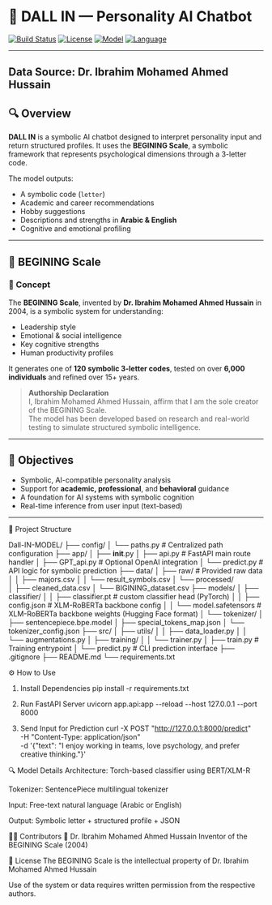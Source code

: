 # 🧠 DALL IN — Personality AI Chatbot

[![Build Status](https://img.shields.io/badge/build-passing-brightgreen)](https://github.com/beginingCompany/dall-in-model)
[![License](https://img.shields.io/badge/license-BEGINING-red)](#license)
[![Model](https://img.shields.io/badge/model-BERT%20%7C%20XLMRobertaModel)](#model-details)
[![Language](https://img.shields.io/badge/language-Arabic%20%7C%20English-yellowgreen)](#)

---
**Data Source:** Dr. Ibrahim Mohamed Ahmed Hussain  
---

## 🔍 Overview

**DALL IN** is a symbolic AI chatbot designed to interpret personality input and return structured profiles. It uses the **BEGINING Scale**, a symbolic framework that represents psychological dimensions through a 3-letter code.

The model outputs:

- A symbolic code (`letter`)
- Academic and career recommendations
- Hobby suggestions
- Descriptions and strengths in **Arabic & English**
- Cognitive and emotional profiling

---

## 📐 BEGINING Scale

### 🔹 Concept

The **BEGINING Scale**, invented by **Dr. Ibrahim Mohamed Ahmed Hussain** in 2004, is a symbolic system for understanding:

- Leadership style  
- Emotional & social intelligence  
- Key cognitive strengths  
- Human productivity profiles

It generates one of **120 symbolic 3-letter codes**, tested on over **6,000 individuals** and refined over 15+ years.

> **Authorship Declaration**  
> I, Ibrahim Mohamed Ahmed Hussain, affirm that I am the sole creator of the BEGINING Scale.  
> The model has been developed based on research and real-world testing to simulate structured symbolic intelligence.

---

## 🎯 Objectives

- Symbolic, AI-compatible personality analysis  
- Support for **academic, professional**, and **behavioral** guidance  
- A foundation for AI systems with symbolic cognition  
- Real-time inference from user input (text-based)

---


🧠 Project Structure

Dall-IN-MODEL/
├── config/
│   └── paths.py                     # Centralized path configuration
├── app/
│   ├── __init__.py
│   ├── api.py                       # FastAPI main route handler
│   ├── GPT_api.py                   # Optional OpenAI integration
│   └── predict.py                   # API logic for symbolic prediction
├── data/
│   ├── raw/                         # Provided raw data
│   │   ├── majors.csv
│   │   └── result_symbols.csv
│   └── processed/                   
│       ├── cleaned_data.csv
│       └── BIGINING_dataset.csv
├── models/
│   ├── classifier/
│   │   ├── classifier.pt            # custom classifier head (PyTorch)
│   │   ├── config.json              # XLM-RoBERTa backbone config
│   │   └── model.safetensors        # XLM-RoBERTa backbone weights (Hugging Face format)
│   └── tokenizer/
│       ├── sentencepiece.bpe.model
│       ├── special_tokens_map.json
│       └── tokenizer_config.json
├── src/
│   ├── utils/
│   │   ├── data_loader.py
│   │   └── augmentations.py
│   ├── training/
│   │   └── trainer.py
│   ├── train.py                     # Training entrypoint
│   └── predict.py                   # CLI prediction interface
├── .gitignore
├── README.md
└── requirements.txt


⚙️ How to Use
1. Install Dependencies
pip install -r requirements.txt

2. Run FastAPI Server
uvicorn app.api:app --reload --host 127.0.0.1 --port 8000

3. Send Input for Prediction
curl -X POST "http://127.0.0.1:8000/predict" \
     -H "Content-Type: application/json" \
     -d '{"text": "I enjoy working in teams, love psychology, and prefer creative thinking."}'

🔍 Model Details
Architecture: Torch-based classifier using BERT/XLM-R

Tokenizer: SentencePiece multilingual tokenizer

Input: Free-text natural language (Arabic or English)

Output: Symbolic letter + structured profile + JSON


🧑‍💻 Contributors
🧠 Dr. Ibrahim Mohamed Ahmed Hussain
Inventor of the BEGINING Scale (2004)


📜 License
The BEGINING Scale is the intellectual property of Dr. Ibrahim Mohamed Ahmed Hussain

Use of the system or data requires written permission from the respective authors.
